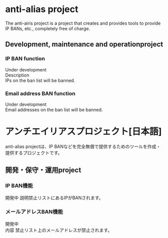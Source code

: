 # anti-alias project
The anti-airis project is a project that creates and provides tools to provide IP BANs, etc., completely free of charge.  

## Development, maintenance and operationproject

### IP BAN function

Under development  
Description  
IPs on the ban list will be banned.  

### Email address BAN function

Under development  
Email addresses on the ban list will be banned.  

# アンチエイリアスプロジェクト[日本語]
anti-alias projectは、IP BANなどを完全無償で提供するためのツールを作成・提供するプロジェクトです。  

## 開発・保守・運用project

### IP BAN機能
開発中 
説明禁止リストにあるIPがBANされます。  


### メールアドレスBAN機能
開発中  
内容 禁止リスト上のメールアドレスが禁止されます。  

